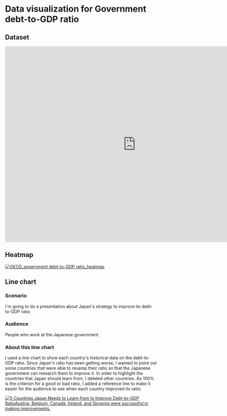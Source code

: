 # Data visualization for Government debt-to-GDP ratio

## Dataset

<iframe src="https://data.oecd.org/chart/7eOK" width="860" height="645" style="border: 0" mozallowfullscreen="true" webkitallowfullscreen="true" allowfullscreen="true"><a href="https://data.oecd.org/chart/7eOK" target="_blank">OECD Chart: General government debt, Total, % of GDP, Annual, 2020</a></iframe>

## Heatmap

<div class='tableauPlaceholder' id='viz1699026295496' style='position: relative'><noscript><a href='#'><img alt='OECD_government debt-to-GDP ratio_heatmap ' src='https:&#47;&#47;public.tableau.com&#47;static&#47;images&#47;OE&#47;OECD_governmentbedtto-GDPratio_heatmap&#47;OECD_governmentdebt-to-GDPratio_heatmap&#47;1_rss.png' style='border: none' /></a></noscript><object class='tableauViz'  style='display:none;'><param name='host_url' value='https%3A%2F%2Fpublic.tableau.com%2F' /> <param name='embed_code_version' value='3' /> <param name='site_root' value='' /><param name='name' value='OECD_governmentbedtto-GDPratio_heatmap&#47;OECD_governmentdebt-to-GDPratio_heatmap' /><param name='tabs' value='no' /><param name='toolbar' value='yes' /><param name='static_image' value='https:&#47;&#47;public.tableau.com&#47;static&#47;images&#47;OE&#47;OECD_governmentbedtto-GDPratio_heatmap&#47;OECD_governmentdebt-to-GDPratio_heatmap&#47;1.png' /> <param name='animate_transition' value='yes' /><param name='display_static_image' value='yes' /><param name='display_spinner' value='yes' /><param name='display_overlay' value='yes' /><param name='display_count' value='yes' /><param name='language' value='ja-JP' /><param name='filter' value='publish=yes' /></object></div>                
<script type='text/javascript'>                    
  var divElement = document.getElementById('viz1699026295496');                    
  var vizElement = divElement.getElementsByTagName('object')[0];                    
  vizElement.style.width='100%';vizElement.style.height=(divElement.offsetWidth*0.75)+'px';                    
  var scriptElement = document.createElement('script');                    
  scriptElement.src = 'https://public.tableau.com/javascripts/api/viz_v1.js';                    
  vizElement.parentNode.insertBefore(scriptElement, vizElement);                
</script>

## Line chart

### Scenario
I'm going to do a presentation about Japan's strategy to improve its debt-to-GDP ratio

### Audience
People who work at the Japanese government

### About this line chart
I used a line chart to show each country's historical data on the debt-to-GDP ratio.
Since Japan's ratio has been getting worse, I wanted to point out some countries that were able to revamp their ratio so that the Japanese government can research them to improve it.
In order to highlight the countries that Japan should learn from, I deleted other countries.
As 100% is the criterion for a good or bad ratio, I added a reference line to make it easier for the audience to see when each country improved its ratio.


<div class='tableauPlaceholder' id='viz1699038594923' style='position: relative'><noscript><a href='#'><img alt='5 Countries Japan Needs to Learn from to Improve Debt-to-GDP RatioAustria, Belgium, Canada, Ireland, and Slovenia were successful in making improvements. ' src='https:&#47;&#47;public.tableau.com&#47;static&#47;images&#47;OE&#47;OECD_governmentbedtto-GDPratio_linechart_16990385779570&#47;5CountriesJapanNeedstoLearnfromtoImproveDebt-to-GDPRatio&#47;1_rss.png' style='border: none' /></a></noscript><object class='tableauViz'  style='display:none;'><param name='host_url' value='https%3A%2F%2Fpublic.tableau.com%2F' /> <param name='embed_code_version' value='3' /> <param name='site_root' value='' /><param name='name' value='OECD_governmentbedtto-GDPratio_linechart_16990385779570&#47;5CountriesJapanNeedstoLearnfromtoImproveDebt-to-GDPRatio' /><param name='tabs' value='no' /><param name='toolbar' value='yes' /><param name='static_image' value='https:&#47;&#47;public.tableau.com&#47;static&#47;images&#47;OE&#47;OECD_governmentbedtto-GDPratio_linechart_16990385779570&#47;5CountriesJapanNeedstoLearnfromtoImproveDebt-to-GDPRatio&#47;1.png' /> <param name='animate_transition' value='yes' /><param name='display_static_image' value='yes' /><param name='display_spinner' value='yes' /><param name='display_overlay' value='yes' /><param name='display_count' value='yes' /><param name='language' value='ja-JP' /><param name='filter' value='publish=yes' /></object></div>                
<script type='text/javascript'>                    
  var divElement = document.getElementById('viz1699038594923');                    
  var vizElement = divElement.getElementsByTagName('object')[0];                    
  vizElement.style.width='100%';vizElement.style.height=(divElement.offsetWidth*0.75)+'px';                    
  var scriptElement = document.createElement('script');                    
  scriptElement.src = 'https://public.tableau.com/javascripts/api/viz_v1.js';                    
  vizElement.parentNode.insertBefore(scriptElement, vizElement);                
</script>

